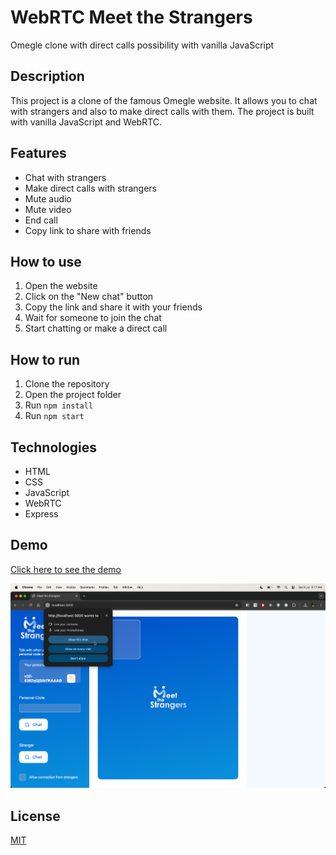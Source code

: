 # WebRTC Meet the Strangers
 Omegle clone with direct calls possibility with vanilla JavaScript

## Description
This project is a clone of the famous Omegle website. It allows you to chat with strangers and also to make direct calls with them. The project is built with vanilla JavaScript and WebRTC.

## Features
- Chat with strangers
- Make direct calls with strangers
- Mute audio
- Mute video
- End call
- Copy link to share with friends

## How to use
1. Open the website
2. Click on the "New chat" button
3. Copy the link and share it with your friends
4. Wait for someone to join the chat
5. Start chatting or make a direct call

## How to run
1. Clone the repository
2. Open the project folder
3. Run `npm install`
4. Run `npm start`

## Technologies
- HTML
- CSS
- JavaScript
- WebRTC
- Express

## Demo
[Click here to see the demo](https://meet.shade.cool/)

![Demo](./public/images/demo.png)

## License
[MIT](https://choosealicense.com/licenses/mit/)



